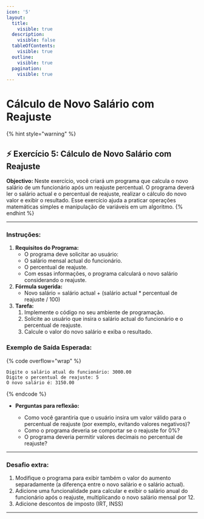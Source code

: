 ```yaml
---
icon: '5'
layout:
  title:
    visible: true
  description:
    visible: false
  tableOfContents:
    visible: true
  outline:
    visible: true
  pagination:
    visible: true
---
```


# Cálculo de Novo Salário com Reajuste

{% hint style="warning" %}
## ⚡️ Exercício 5:  Cálculo de Novo Salário com Reajuste



**Objectivo:** Neste exercício, você criará um programa que calcula o novo salário de um funcionário após um reajuste percentual. O programa deverá ler o salário actual e o percentual de reajuste, realizar o cálculo do novo valor e exibir o resultado. Esse exercício ajuda a praticar operações matemáticas simples e manipulação de variáveis em um algoritmo.
{% endhint %}



***



### **Instruções:**

1. **Requisitos do Programa:**
   * O programa deve solicitar ao usuário:
   * O salário mensal actual do funcionário.
   * O percentual de reajuste.
   * Com essas informações, o programa calculará o novo salário considerando o reajuste.
2. **Fórmula sugerida:**
   * Novo salário = salário actual + (salário actual \* percentual de reajuste / 100)
3. **Tarefa:**
   1. Implemente o código no seu ambiente de programação.
   2. Solicite ao usuário que insira o salário actual do funcionário e o percentual de reajuste.
   3. Calcule o valor do novo salário e exiba o resultado.

### **Exemplo de Saída Esperada:**

{% code overflow="wrap" %}
```
Digite o salário atual do funcionário: 3000.00
Digite o percentual de reajuste: 5
O novo salário é: 3150.00
```
{% endcode %}

*   **Perguntas para reflexão:**

    * Como você garantiria que o usuário insira um valor válido para o percentual de reajuste (por exemplo, evitando valores negativos)?
    * Como o programa deveria se comportar se o reajuste for 0%?
    * O programa deveria permitir valores decimais no percentual de reajuste?



***



### **Desafio extra:**

1. Modifique o programa para exibir também o valor do aumento separadamente (a diferença entre o novo salário e o salário actual).
2. Adicione uma funcionalidade para calcular e exibir o salário anual do funcionário após o reajuste, multiplicando o novo salário mensal por 12.
3. Adicione descontos de imposto (IRT, INSS)









***

